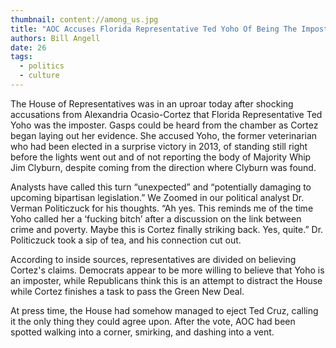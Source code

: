 ```yaml
---
thumbnail: content://among_us.jpg
title: "AOC Accuses Florida Representative Ted Yoho Of Being The Imposter In Emergency Congress Meeting"
authors: Bill Angell
date: 26
tags:
  - politics
  - culture
---
```


The House of Representatives was in an uproar today after shocking accusations from Alexandria Ocasio-Cortez that Florida Representative Ted Yoho was the imposter. Gasps could be heard from the chamber as Cortez began laying out her evidence. She accused Yoho, the former veterinarian who had been elected in a surprise victory in 2013, of standing still right before the lights went out and of not reporting the body of Majority Whip Jim Clyburn, despite coming from the direction where Clyburn was found.

Analysts have called this turn “unexpected” and “potentially damaging to upcoming bipartisan legislation.” We Zoomed in our political analyst Dr. Verman Politiczuck for his thoughts. “Ah yes. This reminds me of the time Yoho called her a ‘fucking bitch’ after a discussion on the link between crime and poverty. Maybe this is Cortez finally striking back. Yes, quite.” Dr. Politiczuck took a sip of tea, and his connection cut out.

According to inside sources, representatives are divided on believing Cortez's claims. Democrats appear to be more willing to believe that Yoho is an imposter, while Republicans think this is an attempt to distract the House while Cortez finishes a task to pass the Green New Deal.

At press time, the House had somehow managed to eject Ted Cruz, calling it the only thing they could agree upon. After the vote, AOC had been spotted walking into a corner, smirking, and dashing into a vent.
